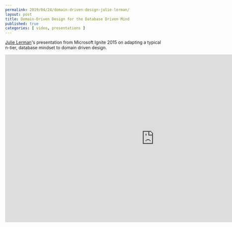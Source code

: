 ```yaml
---
permalink: 2019/04/24/domain-driven-design-julie-lerman/
layout: post
title: Domain-Driven Design for the Database Driven Mind
published: true 
categories: [ video, presentations ]
---
```


<a href="https://twitter.com/julielerman">Julie Lerman</a>'s presentation from Microsoft Ignite 2015 on adapting a typical n-tier, 
database mindset to domain driven design.

<iframe src="https://channel9.msdn.com/Events/Ignite/2015/BRK3724/player" width="960" height="540" allowFullScreen frameBorder="0"></iframe>
